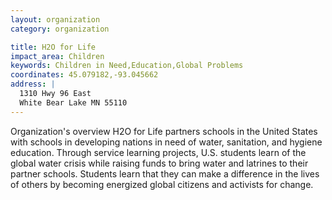 ```yaml
---
layout: organization
category: organization

title: H2O for Life
impact_area: Children
keywords: Children in Need,Education,Global Problems
coordinates: 45.079182,-93.045662
address: |
  1310 Hwy 96 East
  White Bear Lake MN 55110
---
```

Organization's overview
H2O for Life partners schools in the United States with schools in developing nations in need of water, sanitation, and hygiene education.  Through service learning projects, U.S. students learn of the global water crisis while raising funds to bring water and latrines to their partner schools.  Students learn that they can make a difference in the lives of others by becoming energized global citizens and activists for change.
